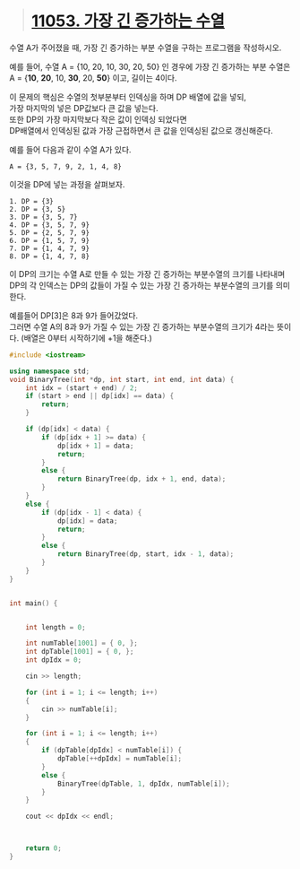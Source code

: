 


> #  [11053. 가장 긴 증가하는 수열][link]
[link]: https://www.acmicpc.net/problem/11053

수열 A가 주어졌을 때, 가장 긴 증가하는 부분 수열을 구하는 프로그램을 작성하시오.   

예를 들어, 수열 A = {10, 20, 10, 30, 20, 50} 인 경우에 가장 긴 증가하는 부분 수열은   
A = {**10**, **20**, 10, **30**, 20, **50**} 이고, 길이는 4이다.

이 문제의 핵심은 수열의 첫부분부터 인덱싱을 하며 DP 배열에 값을 넣되,   
가장 마지막의 넣은 DP값보다 큰 값을 넣는다.   
또한 DP의 가장 마지막보다 작은 값이 인덱싱 되었다면   
DP배열에서 인덱싱된 값과 가장 근접하면서 큰 값을 인덱싱된 값으로 갱신해준다.

예를 들어 다음과 같이 수열 A가 있다.

	A = {3, 5, 7, 9, 2, 1, 4, 8}

이것을 DP에 넣는 과정을 살펴보자.

	1. DP = {3}
	2. DP = {3, 5}
	3. DP = {3, 5, 7}
	4. DP = {3, 5, 7, 9}
	5. DP = {2, 5, 7, 9}
	6. DP = {1, 5, 7, 9}
	7. DP = {1, 4, 7, 9}
	8. DP = {1, 4, 7, 8}

이 DP의 크기는 수열 A로 만들 수 있는 가장 긴 증가하는 부분수열의 크기를 나타내며   
DP의 각 인덱스는 DP의 값들이 가질 수 있는 가장 긴 증가하는 부분수열의 크기를 의미한다.

예를들어 DP[3]은 8과 9가 들어갔었다.   
그러면 수열 A의 8과 9가 가질 수 있는 가장 긴 증가하는 부분수열의 크기가 4라는 뜻이다. (배열은 0부터 시작하기에 +1을 해준다.)

```c++
#include <iostream>

using namespace std;
void BinaryTree(int *dp, int start, int end, int data) {
    int idx = (start + end) / 2;
    if (start > end || dp[idx] == data) {
        return;
    }

    if (dp[idx] < data) {
        if (dp[idx + 1] >= data) {
            dp[idx + 1] = data;
            return;
        }
        else {
            return BinaryTree(dp, idx + 1, end, data);
        }
    }
    else {
        if (dp[idx - 1] < data) {
            dp[idx] = data;
            return;
        }
        else {
            return BinaryTree(dp, start, idx - 1, data);
        }
    }
}


int main() {


    int length = 0;

    int numTable[1001] = { 0, };
    int dpTable[1001] = { 0, };
    int dpIdx = 0;

    cin >> length;

    for (int i = 1; i <= length; i++)
    {
        cin >> numTable[i];
    }

    for (int i = 1; i <= length; i++)
    {
        if (dpTable[dpIdx] < numTable[i]) {
            dpTable[++dpIdx] = numTable[i];
        }
        else {
            BinaryTree(dpTable, 1, dpIdx, numTable[i]);
        }
    }

    cout << dpIdx << endl;



    return 0;
}

```
